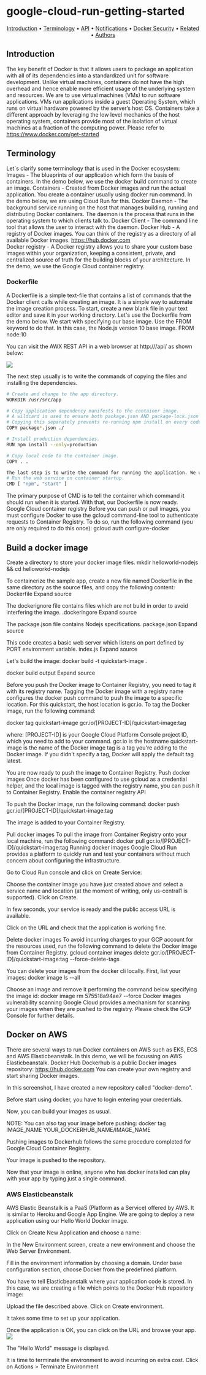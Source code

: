# google-cloud-run-getting-started
<p align="center">
  <a href="#Introduction">Introduction</a> •
  <a href="#Terminology">Terminology</a> •
  <a href="#API">API</a> •
  <a href="#Notifications">Notifications</a> •
  <a href="#Docker-Security">Docker Security</a> •
  <a href="#related">Related</a> •
  <a href="#Authors">Authors</a>
</p>

## Introduction
The key benefit of Docker is that it allows users to package an application with all of its dependencies into a standardized unit for software development. Unlike virtual machines, containers do not have the high overhead and hence enable more efficient usage of the underlying system and resources.
We are to use virtual machines (VMs) to run software applications. VMs run applications inside a guest Operating System, which runs on virtual hardware powered by the server’s host OS.
Containers take a different approach by leveraging the low level mechanics of the host operating system, containers provide most of the isolation of virtual machines at a fraction of the computing power.
Please refer to https://www.docker.com/get-started

## Terminology
Let´s clarify some terminology that is used in the Docker ecosystem: 
Images - The blueprints of our application which form the basis of containers. In the demo below, we use  the docker build command to create an image.
Containers - Created from Docker images and run the actual application. You create a container usually using docker run command. In the demo below, we are using Cloud Run for this. 
Docker Daemon - The background service running on the host that manages building, running and distributing Docker containers. The daemon is the process that runs in the operating system to which clients talk to.
Docker Client - The command line tool that allows the user to interact with the daemon. 
Docker Hub - A registry of Docker images. You can think of the registry as a directory of all available Docker images. https://hub.docker.com  
Docker registry - A Docker registry allows you to share your custom base images within your organization, keeping a consistent, private, and centralized source of truth for the building blocks of your architecture. In the demo, we use the Google Cloud container registry.

### Dockerfile
A Dockerfile is a simple text-file that contains a list of commands that the Docker client calls while creating an image. It is a simple way to automate the image creation process. 
To start, create a new blank file in your text editor and save it in your working directory. 
Let's use the Dockerfile from the demo below. 
We start with specifying our base image. Use the FROM keyword to do that. In this case, the Node.js version 10 base image. 
FROM node:10


You can visit the AWX REST API in a web browser at http://<AWX Server IP>/api/ as shown below:
  
![](/screenshots/EB-docker-app.png)





The next step usually is to write the commands of copying the files and installing the dependencies.
```bash
# Create and change to the app directory.
WORKDIR /usr/src/app

# Copy application dependency manifests to the container image.
# A wildcard is used to ensure both package.json AND package-lock.json are copied.
# Copying this separately prevents re-running npm install on every code change.
COPY package*.json ./

# Install production dependencies.
RUN npm install --only=production

# Copy local code to the container image.
COPY . .

The last step is to write the command for running the application. We use the CMD command to do that: 
# Run the web service on container startup.
CMD [ "npm", "start" ]
```

The primary purpose of CMD is to tell the container which command it should run when it is started. With that, our Dockerfile is now ready.  
Google Cloud container registry
Before you can push or pull images, you must configure Docker to use the gcloud command-line tool to authenticate requests to Container Registry. To do so, run the following command (you are only required to do this once):
gcloud auth configure-docker

## Build a docker image
Create a directory to store your docker image files.
mkdir helloworld-nodejs && cd helloworkd-nodejs

To containerize the sample app, create a new file named Dockerfile in the same directory as the source files, and copy the following content:
Dockerfile  Expand source

The dockerignore file contains files which are not build in order to avoid interfering the image.
.dockeringore  Expand source

The package.json file contains Nodejs specifications. 
package.json  Expand source

This code creates a basic web server which listens on port defined by PORT environment variable. 
index.js  Expand source

Let's build the image:
docker build -t quickstart-image .

docker build output  Expand source

Before you push the Docker image to Container Registry, you need to tag it with its registry name. Tagging the Docker image with a registry name configures the docker push command to push the image to a specific location. For this quickstart, the host location is gcr.io.
To tag the Docker image, run the following command:

docker tag quickstart-image gcr.io/[PROJECT-ID]/quickstart-image:tag

where:
[PROJECT-ID] is your Google Cloud Platform Console project ID, which you need to add to your command.
gcr.io is the hostname
quickstart-image is the name of the Docker image
tag is a tag you're adding to the Docker image. If you didn't specify a tag, Docker will apply the default tag latest.



You are now ready to push the image to Container Registry.
Push docker images
Once docker has been configured to use gcloud as a credential helper, and the local image is tagged with the registry name, you can push it to Container Registry.
Enable the container registry API


To push the Docker image, run the following command:
docker push gcr.io/[PROJECT-ID]/quickstart-image:tag


The image is added to your Container Registry. 

Pull docker images
To pull the image from Container Registry onto your local machine, run the following command:
docker pull gcr.io/[PROJECT-ID]/quickstart-image:tag
Running docker images
Google Cloud Run provides a platform to quickly run and test your containers without much concern about configuring the infrastructure. 


Go to Cloud Run console and click on Create Service:


Choose the container image you have just created above and select a service name and location (at the moment of writing, only us-central1 is supported). 
Click on Create.



In few seconds, your service is ready and the public access URL is available. 


Click on the URL and check that the application is working fine. 


Delete docker images
To avoid incurring charges to your GCP account for the resources used, run the following command to delete the Docker image from Container Registry.
gcloud container images delete gcr.io/[PROJECT-ID]/quickstart-image:tag --force-delete-tags



You can delete your images from the docker cli locally. First, list your images:
docker image ls --all


Choose an image and remove it performing the command below specifying the image id: 
docker image rm 575518a94ae7 --force
Docker images vulnerability scanning
Google Cloud provides a mechanism for scanning your images when they are pushed to the registry. 
Please check the GCP Console for further details. 


## Docker on AWS
There are several ways to run Docker containers on AWS such as EKS, ECS and AWS Elasticbeanstalk. 
In this demo, we will be focussing on AWS Elasticbeanstalk. 
Docker Hub
Dockerhub is a public Docker images repository: https://hub.docker.com 
You can create your own registry and start sharing Docker images. 


In this screenshot, I have created a new repository called "docker-demo".



Before start using docker, you have to login entering your credentials.


Now, you can build your images as usual. 


NOTE: You can also tag your image before pushing: docker tag IMAGE_NAME YOUR_DOCKERHUB_NAME/IMAGE_NAME

Pushing images to Dockerhub follows the same procedure completed for Google Cloud Container Registry.


Your image is pushed to the repository.


Now that your image is online, anyone who has docker installed can play with your app by typing just a single command.

### AWS Elasticbeanstalk
AWS Elastic Beanstalk is a PaaS (Platform as a Service) offered by AWS. It is similar to Heroku and Google App Engine. 
We are going to deploy a new application using our Hello World Docker image. 


Click on Create New Application and choose a name:



In the New Environment screen, create a new environment and choose the Web Server Environment.




Fill in the environment information by choosing a domain. Under base configuration section, choose Docker from the predefined platform.


You have to tell Elasticbeanstalk where your application code is stored. In this case, we are creating a file which points to the Docker Hub repository image:


Upload the file described above. Click on Create environment. 



It takes some time to set up your application. 


Once the application is OK, you can click on the URL and browse your app.
![](/screenshots/EB-docker-app.png)


The "Hello World" message is displayed.



It is time to terminate the environment to avoid incurring on extra cost. 
Click on Actions > Terminate Environment

